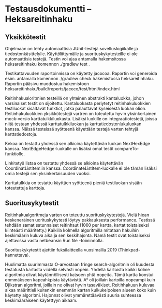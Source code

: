 # Testausdokumentti – Heksareitinhaku

## Yksikkötestit

Ohjelmaan on tehty automaattisia JUnit-testejä sovelluslogiikalle ja tiedostonkäsittelylle. Käyttöliittymälle ja suorituskykytesteille ei ole automaattisia testejä. Testin voi ajaa antamalla hakemsitossa heksareitinhaku komennon ./gradlew test .

Testikattavuuden raportoinnissa on käytetty jacocoa. Raportin voi generoida esim. antamalla komennon ./gradlew check hakemistossa heksareitinhaku. Raportin pääsivu muodostuu hakemistoon heksareitinhaku/build/reports/jacoco/test/html/index.html

Reitinhakualoritmien testeillä on yhteinen abstrakti kantaluokka, johon varsinaiset testit on sijoitettu. Kantaluokasta periytetyt reitinhakuluokkien testiluokat sisältävät funktiot, jotka palauttavat kyseisestä luokan olion. Reitinhakuluokkien yksikkötestejä vartren on toteutettu hyvin yksinkertainen mock-versio karttatulkkiluokasta. Lisäksi luokille on integraatiotestejä, joissa niitä testaan yhdessä karttatulkkiluokan ja karttatiedostonlukuluokan kanssa. Näissä testeissä syötteenä käyettään testejä varten tehtyjä karttatiedostoja.

Kekoa on testattu yhdessä sen alkioina käytettävän luokan NextHexEdge kanssa. NextEdgeHedge-luokalle on lisäksi omat testit compareTo-funktiolle.

Linkitetyä listaa on testattu yhdessä se alkioina käytettävän CoordinatListItem:in kanssa. CoordinateListItem-luokalle ei ole tämän lisäksi omia testejä sen yksinkertaisuuden vuoksi.

Karttatulkkia on testattu käyttäen syötteenä pieniä testiluokan sisään toteutettuja karttoja.

## Suoritusykytestit

Reitinhakualgoritmeja varten on toteuttu suorituskykytestejä. Vielä hiean keskeneräinen uorituskykytesti löytyy pakkauksesta performance. Testissä tehdään samat satunnaiset reitinhaut (1000 per kartta, kartat toistaiseksi kiinteästi määritetty.) Kaikilla kolmella algoritmilla mitataan hakuihin keskimäärin kuluva aika ja sen keskihajonta. Nämä testit ovat toistaiseksi ajettavissa vasta netbeansin Run file -toiminnolla.

Suorituskykytestit ajettiin fuksilaitteella vuosimallia 2019 (Thinkpad-kannettava). 

Huolimatta suurimmasta O-arvostaan fringe search-algoritmin oli kuudesta testatusta kartasta viidellä selvästi nopein. Yhdellä kartoista kaikki kolme algoritmia olivat käytännöllisesti katsoen yhtä nopeita. Tämä kartta koostui enmmäkseen kapeahkpista käytävistä. A* oli joillain kartoilla nopeampi kuin Djikstran algoritmi, joillain ne olivat hyvin tasaväkiset. Reitihhakuun kuluvaa aikaa määrittleli kuitenkin enemmän kartan kulkukelpoisen alueen koko kuin käytetty algoritmi. Hajonnat olivat ymmärettäävästi suuria suhteessa keskimääräiseen käytettyyn aikaam.


